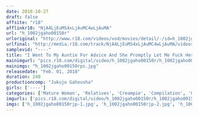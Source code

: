```yaml
---
date: 2018-10-27
draft: false
affsite: "r18"
afflinkr18: "NjA4LjEuMS4xLjAuMC4wLjAuMA"
url: "h_1002jgaho00150r"
urloriginal: "http://www.r18.com/videos/vod/movies/detail/-/id=h_1002jgaho00150r"
urlfinal: "http://media.r18.com/track/NjA4LjEuMS4xLjAuMC4wLjAuMA/videos/vod/movies/detail/-/id=h_1002jgaho00150r"
samplevid: "----"
title: "I Went To My Auntie For Advice And She Promptly Let Me Fuck Her Me And My Aunt Are In A Naughty Relationship 20 Ladies/4 Hours"
mainimgurl: "pics.r18.com/digital/video/h_1002jgaho00150r/h_1002jgaho00150rps.jpg"
mainimgs: "h_1002jgaho00150rps.jpg"
releasedate: "Feb. 01, 2018"
duration: 240
productioncomp: "Jukujo Gahousha"
girls: ['----']
categories: ['Mature Woman', 'Relatives', 'Creampie', 'Compilation', 'Over 4 Hours']
imgurls: ['pics.r18.com/digital/video/h_1002jgaho00150r/h_1002jgaho00150rjp-1.jpg', 'pics.r18.com/digital/video/h_1002jgaho00150r/h_1002jgaho00150rjp-2.jpg', 'pics.r18.com/digital/video/h_1002jgaho00150r/h_1002jgaho00150rjp-3.jpg', 'pics.r18.com/digital/video/h_1002jgaho00150r/h_1002jgaho00150rjp-4.jpg', 'pics.r18.com/digital/video/h_1002jgaho00150r/h_1002jgaho00150rjp-5.jpg', 'pics.r18.com/digital/video/h_1002jgaho00150r/h_1002jgaho00150rjp-6.jpg', 'pics.r18.com/digital/video/h_1002jgaho00150r/h_1002jgaho00150rjp-7.jpg', 'pics.r18.com/digital/video/h_1002jgaho00150r/h_1002jgaho00150rjp-8.jpg', 'pics.r18.com/digital/video/h_1002jgaho00150r/h_1002jgaho00150rjp-9.jpg', 'pics.r18.com/digital/video/h_1002jgaho00150r/h_1002jgaho00150rjp-10.jpg', 'pics.r18.com/digital/video/h_1002jgaho00150r/h_1002jgaho00150rjp-11.jpg', 'pics.r18.com/digital/video/h_1002jgaho00150r/h_1002jgaho00150rjp-12.jpg', 'pics.r18.com/digital/video/h_1002jgaho00150r/h_1002jgaho00150rjp-13.jpg', 'pics.r18.com/digital/video/h_1002jgaho00150r/h_1002jgaho00150rjp-14.jpg', 'pics.r18.com/digital/video/h_1002jgaho00150r/h_1002jgaho00150rjp-15.jpg', 'pics.r18.com/digital/video/h_1002jgaho00150r/h_1002jgaho00150rjp-16.jpg', 'pics.r18.com/digital/video/h_1002jgaho00150r/h_1002jgaho00150rjp-17.jpg', 'pics.r18.com/digital/video/h_1002jgaho00150r/h_1002jgaho00150rjp-18.jpg', 'pics.r18.com/digital/video/h_1002jgaho00150r/h_1002jgaho00150rjp-19.jpg', 'pics.r18.com/digital/video/h_1002jgaho00150r/h_1002jgaho00150rjp-20.jpg']
imgs: ['h_1002jgaho00150rjp-1.jpg', 'h_1002jgaho00150rjp-2.jpg', 'h_1002jgaho00150rjp-3.jpg', 'h_1002jgaho00150rjp-4.jpg', 'h_1002jgaho00150rjp-5.jpg', 'h_1002jgaho00150rjp-6.jpg', 'h_1002jgaho00150rjp-7.jpg', 'h_1002jgaho00150rjp-8.jpg', 'h_1002jgaho00150rjp-9.jpg', 'h_1002jgaho00150rjp-10.jpg', 'h_1002jgaho00150rjp-11.jpg', 'h_1002jgaho00150rjp-12.jpg', 'h_1002jgaho00150rjp-13.jpg', 'h_1002jgaho00150rjp-14.jpg', 'h_1002jgaho00150rjp-15.jpg', 'h_1002jgaho00150rjp-16.jpg', 'h_1002jgaho00150rjp-17.jpg', 'h_1002jgaho00150rjp-18.jpg', 'h_1002jgaho00150rjp-19.jpg', 'h_1002jgaho00150rjp-20.jpg']
---
```

